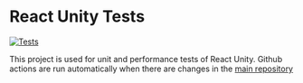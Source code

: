 # React Unity Tests

[![Tests](https://github.com/ReactUnity/tests/actions/workflows/test.yml/badge.svg)](https://github.com/ReactUnity/tests/actions/workflows/test.yml)

This project is used for unit and performance tests of React Unity. Github actions are run automatically when there are changes in the [main repository](https://github.com/ReactUnity/core)
